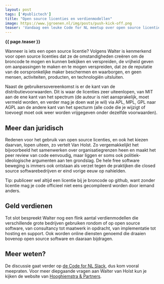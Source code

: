 ```yaml
---
layout: post
tags: ['#publictech']
title: "Open source licenties en verdienmodellen"
image: https://www.jgroenen.nl/img/posts/push-kick-off.png
teaser: 'Vandaag een leuke Code for NL meetup over open source licenties en verdienmodellen. Walter van Holst van Hooghiemstra en partners vertelde over de verschillende, ook niet juridische, aspecten van deze licenties, waarna er ruimte was voor vragen.'
---
```

<strong>{{ page.teaser }}</strong>

Wanneer is iets een open source licentie? Volgens Walter is kenmerkend voor open source licenties dat ze de omstandigheden creëren om de broncode te mogen en kunnen bekijken en verspreiden, de vrijheid geven om aanpassingen te maken en te mogen verspreiden, dat ze de reputatie van de oorspronkelijke maker beschermen en waarborgen, en geen mensen, activiteiten, producten, en technologiën uitsluiten.

Naast de gebruikersovereenkomst is er de kant van de distributievoorwaarden. Dit is waar de licenties zeer uiteenlopen, van MIT aan de ene kant van het spectrum (de auteur is niet aansprakelijk, moet vermeld worden, en verder mag je doen wat je wil) via APL, MPL, GPL naar AGPL aan de andere kant van het specturm (alle code die je wijzigt of toevoegt moet ook weer worden vrijgegeven onder dezelfde voorwaarden).

## Meer dan juridisch

Redenen voor het gebruik van open source licenties, en ook het kiezen daarvan, lopen uiteen, zo vertelt Van Holst. Zo vergemakkelijkt het bijvoorbeeld het samenwerken over organisatiegrenzen heen en maakt het peer review van code eenvoudig, maar liggen er soms ook politiek-ideologische argumenten aan ten grondslag. De hele free software beweging is immers ook ontstaan als verzet tegen de praktijken die closed source softwarebedrijven er eind vorige eeuw op nahielden.

Tip: publiceer wel altijd een licentie bij je broncode op github, want zonder licentie mag je code officieel niet eens gecompileerd worden door iemand anders.

## Geld verdienen

Tot slot bespreekt Walter nog een flink aantal verdienmodellen die verschillende grote bedrijven gebruiken rondom of op open source software, van consultancy tot maatwerk in opdracht, van implementatie tot hosting en support. Ook worden online diensten genoemd die draaien bovenop open source software en daaraan bijdragen.

## Meer weten?

De discussie gaat verder op [de Code for NL Slack](https://praatmee.codefor.nl), dus kom vooral meepraten. Voor meer diepgaande vragen aan Walter van Holst kun je kijken de website van [Hooghiemstra & Partners](https://hooghiemstra-en-partners.nl/employee/walter-van-holst/).